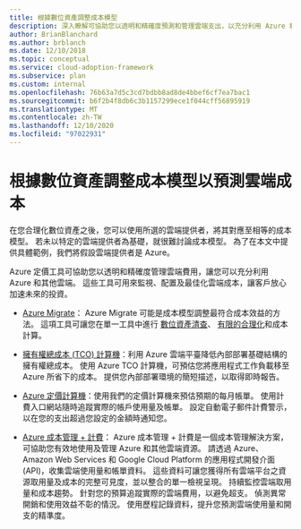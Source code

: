 ```yaml
---
title: 根據數位資產調整成本模型
description: 深入瞭解可協助您以透明和精確度預測和管理雲端支出，以充分利用 Azure 和其他雲端的 Azure 定價工具。
author: BrianBlanchard
ms.author: brblanch
ms.date: 12/10/2018
ms.topic: conceptual
ms.service: cloud-adoption-framework
ms.subservice: plan
ms.custom: internal
ms.openlocfilehash: 76b63a7d5c3cd7bdbb8ad8de4bbef6cf7ea7bac1
ms.sourcegitcommit: b6f2b4f8db6c3b1157299ece1f044cff56895919
ms.translationtype: MT
ms.contentlocale: zh-TW
ms.lasthandoff: 12/10/2020
ms.locfileid: "97022931"
---
```

# <a name="align-cost-models-with-the-digital-estate-to-forecast-cloud-costs"></a>根據數位資產調整成本模型以預測雲端成本

在您合理化數位資產之後，您可以使用所選的雲端提供者，將其對應至相等的成本模型。 若未以特定的雲端提供者為基礎，就很難討論成本模型。 為了在本文中提供具體範例，我們將假設雲端提供者是 Azure。

Azure 定價工具可協助您以透明和精確度管理雲端費用，讓您可以充分利用 Azure 和其他雲端。 這些工具可用來監視、配置及最佳化雲端成本，讓客戶放心加速未來的投資。

- [Azure Migrate](/azure/migrate/migrate-services-overview)： Azure Migrate 可能是成本模型調整最符合成本效益的方法。 這項工具可讓您在單一工具中進行 [數位資產清查](./inventory.md)、 [有限的合理化](./rationalize.md)和成本計算。

- [擁有權總成本 (TCO) 計算機](https://azure.microsoft.com/pricing/tco/calculator)：利用 Azure 雲端平臺降低內部部署基礎結構的擁有權總成本。 使用 Azure TCO 計算機，可預估您將應用程式工作負載移至 Azure 所省下的成本。 提供您內部部署環境的簡短描述，以取得即時報告。

- [Azure 定價計算機](https://azure.microsoft.com/pricing/calculator)：使用我們的定價計算機來預估預期的每月帳單。 使用計費入口網站隨時追蹤實際的帳戶使用量及帳單。 設定自動電子郵件計費警示，以在您的支出超過您設定的金額時通知您。

- [Azure 成本管理 + 計費](/azure/cost-management-billing/cost-management-billing-overview)： Azure 成本管理 + 計費是一個成本管理解決方案，可協助您有效地使用及管理 Azure 和其他雲端資源。 請透過 Azure、Amazon Web Services 和 Google Cloud Platform 的應用程式開發介面 (API)，收集雲端使用量和帳單資料。 這些資料可讓您獲得所有雲端平台之資源取用量及成本的完整可見度，並以整合的單一檢視呈現。 持續監控雲端取用量和成本趨勢。 針對您的預算追蹤實際的雲端費用，以避免超支。 偵測異常開銷和使用效益不彰的情況。 使用歷程記錄資料，提升您預測雲端使用量和開支的精準度。

